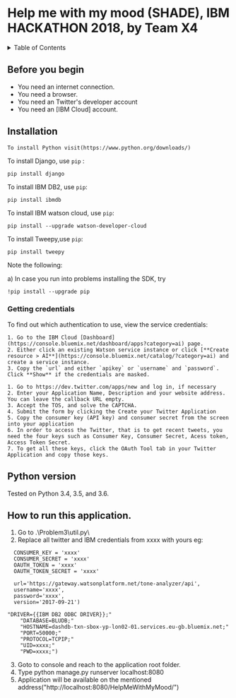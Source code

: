 # Help me with my mood (SHADE), IBM HACKATHON 2018, by Team X4 

<details>
  <summary>Table of Contents</summary>

  * [Before you begin]
  * [Installation]
  * [Authentication]
    * [Getting credentials]
  * [Python version]
  * [How to run this application]
  * [Run on Django]

</details>

## Before you begin
* You need an internet connection.
* You need a browser.
* You need an Twitter's developer account
* You need an [IBM Cloud] account.

## Installation
```Windows
To install Python visit(https://www.python.org/downloads/)

```
To install Django, use `pip` :
```windows
pip install django
```

To install IBM DB2, use `pip`:
```windows
pip install ibmdb
```

To install IBM watson cloud, use `pip`:
```windows
pip install --upgrade watson-developer-cloud
```

To install Tweepy,use `pip`:
```windows
pip install tweepy
```

Note the following:

a) In case you run into problems installing the SDK, try
```
!pip install --upgrade pip
```


### Getting credentials
To find out which authentication to use, view the service credentials:
```IBMWatson
1. Go to the IBM Cloud [Dashboard](https://console.bluemix.net/dashboard/apps?category=ai) page.
2. Either click an existing Watson service instance or click [**Create resource > AI**](https://console.bluemix.net/catalog/?category=ai) and create a service instance.
3. Copy the `url` and either `apikey` or `username` and `password`. Click **Show** if the credentials are masked.
```
```Twitter
1. Go to https://dev.twitter.com/apps/new and log in, if necessary
2. Enter your Application Name, Description and your website address. You can leave the callback URL empty.
3. Accept the TOS, and solve the CAPTCHA.
4. Submit the form by clicking the Create your Twitter Application
5. Copy the consumer key (API key) and consumer secret from the screen into your application
6. In order to access the Twitter, that is to get recent tweets, you need the four keys such as Consumer Key, Consumer Secret, Acess token, Access Token Secret.
7. To get all these keys, click the OAuth Tool tab in your Twitter Application and copy those keys.
```

## Python version

Tested on Python 3.4, 3.5, and 3.6.

## How to run this application.
1. Go to .\Problem3\util.py\
2. Replace all twitter and IBM credentials from xxxx with yours
eg:
```Twitter
  CONSUMER_KEY = 'xxxx'
  CONSUMER_SECRET = 'xxxx'
  OAUTH_TOKEN = 'xxxx'
  OAUTH_TOKEN_SECRET = 'xxxx'
```

```IBMWatson
  url='https://gateway.watsonplatform.net/tone-analyzer/api',
  username='xxxx',
  password='xxxx',
  version='2017-09-21')
```

```IBMDB2
"DRIVER={{IBM DB2 ODBC DRIVER}};"
    "DATABASE=BLUDB;"
    "HOSTNAME=dashdb-txn-sbox-yp-lon02-01.services.eu-gb.bluemix.net;"  
    "PORT=50000;"
    "PROTOCOL=TCPIP;"
    "UID=xxxx;"
    "PWD=xxxx;")
```

3. Goto to console and reach to the application root folder.
4. Type python manage.py runserver localhost:8080
5. Application will be available on the mentioned address("http://localhost:8080/HelpMeWithMyMood/")
